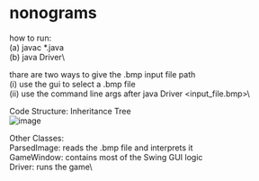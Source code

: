 # nonograms

how to run:\
(a) javac *.java\
(b) java Driver\

thare are two ways to give the .bmp input file path\
(i) use the gui to select a .bmp file\
(ii) use the command line args after java Driver <input_file.bmp>\

Code Structure:
Inheritance Tree\
![image](https://github.com/eduameli/nonograms/assets/165940955/7f0bf1e5-0163-4af9-8434-7700cfe288fe)


Other Classes:\
ParsedImage: reads the .bmp file and interprets it\
GameWindow: contains most of the Swing GUI logic\
Driver: runs the game\
